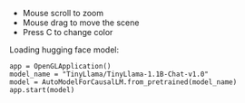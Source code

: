 - Mouse scroll to zoom
- Mouse drag to move the scene
- Press C to change color

Loading hugging face model: 

    app = OpenGLApplication()
    model_name = "TinyLlama/TinyLlama-1.1B-Chat-v1.0"
    model = AutoModelForCausalLM.from_pretrained(model_name)
    app.start(model)

